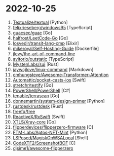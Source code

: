 # 2022-10-25

1. [Textualize/textual](https://github.com/Textualize/textual "Textual is a TUI (Text User Interface) framework for Python inspired by modern web development.") [Python]
2. [felixrieseberg/windows95](https://github.com/felixrieseberg/windows95 "💩🚀 Windows 95 in Electron. Runs on macOS, Linux, and Windows.") [TypeScript]
3. [guacsec/guac](https://github.com/guacsec/guac "") [Go]
4. [halfrost/LeetCode-Go](https://github.com/halfrost/LeetCode-Go "✅ Solutions to LeetCode by Go, 100% test coverage, runtime beats 100% / LeetCode 题解") [Go]
5. [losvedir/transit-lang-cmp](https://github.com/losvedir/transit-lang-cmp "Programming language comparison by reimplementing the same transit data app") [Elixir]
6. [mikeroyal/Self-Hosting-Guide](https://github.com/mikeroyal/Self-Hosting-Guide "Self-Hosting Guide. Learn all about locally hosting(on premises & private web servers) and managing software applications by yourself or your organization.") [Dockerfile]
7. [jlevy/the-art-of-command-line](https://github.com/jlevy/the-art-of-command-line "Master the command line, in one page") 
8. [avitorio/outstatic](https://github.com/avitorio/outstatic "Outstatic - A static CMS for Next.js") [TypeScript]
9. [MystenLabs/sui](https://github.com/MystenLabs/sui "Sui, a next-generation smart contract platform with high throughput, low latency, and an asset-oriented programming model powered by the Move programming language") [Rust]
10. [jaywcjlove/linux-command](https://github.com/jaywcjlove/linux-command "Linux命令大全搜索工具，内容包含Linux命令手册、详解、学习、搜集。https://git.io/linux") [Markdown]
11. [cmhungsteve/Awesome-Transformer-Attention](https://github.com/cmhungsteve/Awesome-Transformer-Attention "An ultimately comprehensive paper list of Vision Transformer/Attention, including papers, codes, and related websites") 
12. [Automattic/pocket-casts-ios](https://github.com/Automattic/pocket-casts-ios "Pocket Casts iOS app 🎧") [Swift]
13. [stretchr/testify](https://github.com/stretchr/testify "A toolkit with common assertions and mocks that plays nicely with the standard library") [Go]
14. [PowerShell/PowerShell](https://github.com/PowerShell/PowerShell "PowerShell for every system!") [C#]
15. [tenable/terrascan](https://github.com/tenable/terrascan "Detect compliance and security violations across Infrastructure as Code to mitigate risk before provisioning cloud native infrastructure.") [Go]
16. [donnemartin/system-design-primer](https://github.com/donnemartin/system-design-primer "Learn how to design large-scale systems. Prep for the system design interview. Includes Anki flashcards.") [Python]
17. [rustdesk/rustdesk](https://github.com/rustdesk/rustdesk "Open source virtual / remote desktop infrastructure for everyone! The open source TeamViewer alternative. Display and control your PC and Android devices from anywhere at anytime.") [Rust]
18. [freefq/free](https://github.com/freefq/free "翻墙、免费翻墙、免费科学上网、免费节点、免费梯子、免费ss/v2ray/trojan节点、蓝灯、谷歌商店、翻墙梯子") 
19. [ReactiveX/RxSwift](https://github.com/ReactiveX/RxSwift "Reactive Programming in Swift") [Swift]
20. [XTLS/Xray-core](https://github.com/XTLS/Xray-core "Xray, Penetrates Everything. Also the best v2ray-core, with XTLS support. Fully compatible configuration.") [Go]
21. [flipperdevices/flipperzero-firmware](https://github.com/flipperdevices/flipperzero-firmware "Flipper Zero firmware source code") [C]
22. [FTM-Labs/Aptos-NFT-Mint](https://github.com/FTM-Labs/Aptos-NFT-Mint "") [Python]
23. [LSPosed/MagiskOnWSALocal](https://github.com/LSPosed/MagiskOnWSALocal "") [Shell]
24. [CodeXTF2/ScreenshotBOF](https://github.com/CodeXTF2/ScreenshotBOF "An alternative screenshot capability for Cobalt Strike that uses WinAPI and does not perform a fork & run. Screenshot saved to disk as a file.") [C]
25. [djsime1/awesome-flipperzero](https://github.com/djsime1/awesome-flipperzero "🐬 A collection of awesome resources for the Flipper Zero device.") 
